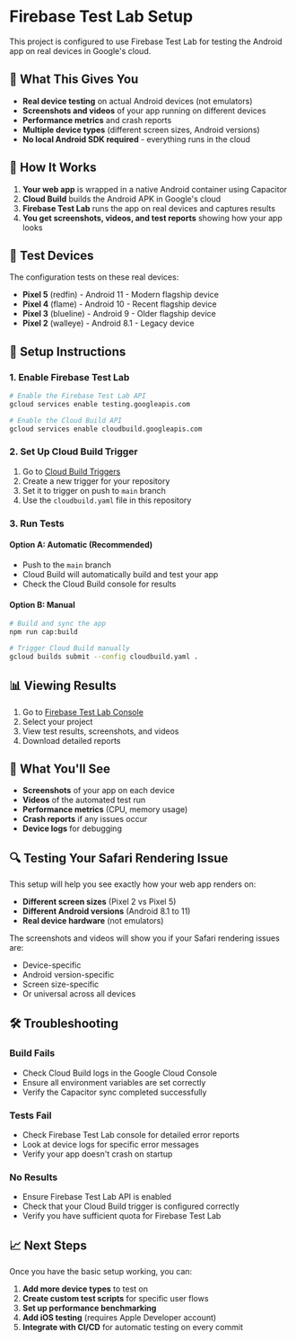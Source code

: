 # Firebase Test Lab Setup

This project is configured to use Firebase Test Lab for testing the Android app on real devices in Google's cloud.

## 🎯 What This Gives You

- **Real device testing** on actual Android devices (not emulators)
- **Screenshots and videos** of your app running on different devices
- **Performance metrics** and crash reports
- **Multiple device types** (different screen sizes, Android versions)
- **No local Android SDK required** - everything runs in the cloud

## 🚀 How It Works

1. **Your web app** is wrapped in a native Android container using Capacitor
2. **Cloud Build** builds the Android APK in Google's cloud
3. **Firebase Test Lab** runs the app on real devices and captures results
4. **You get screenshots, videos, and test reports** showing how your app looks

## 📱 Test Devices

The configuration tests on these real devices:

- **Pixel 5** (redfin) - Android 11 - Modern flagship device
- **Pixel 4** (flame) - Android 10 - Recent flagship device  
- **Pixel 3** (blueline) - Android 9 - Older flagship device
- **Pixel 2** (walleye) - Android 8.1 - Legacy device

## 🔧 Setup Instructions

### 1. Enable Firebase Test Lab

```bash
# Enable the Firebase Test Lab API
gcloud services enable testing.googleapis.com

# Enable the Cloud Build API
gcloud services enable cloudbuild.googleapis.com
```

### 2. Set Up Cloud Build Trigger

1. Go to [Cloud Build Triggers](https://console.cloud.google.com/cloud-build/triggers)
2. Create a new trigger for your repository
3. Set it to trigger on push to `main` branch
4. Use the `cloudbuild.yaml` file in this repository

### 3. Run Tests

#### Option A: Automatic (Recommended)
- Push to the `main` branch
- Cloud Build will automatically build and test your app
- Check the Cloud Build console for results

#### Option B: Manual
```bash
# Build and sync the app
npm run cap:build

# Trigger Cloud Build manually
gcloud builds submit --config cloudbuild.yaml .
```

## 📊 Viewing Results

1. Go to [Firebase Test Lab Console](https://console.firebase.google.com/project/_/testlab)
2. Select your project
3. View test results, screenshots, and videos
4. Download detailed reports

## 🎨 What You'll See

- **Screenshots** of your app on each device
- **Videos** of the automated test run
- **Performance metrics** (CPU, memory usage)
- **Crash reports** if any issues occur
- **Device logs** for debugging

## 🔍 Testing Your Safari Rendering Issue

This setup will help you see exactly how your web app renders on:
- **Different screen sizes** (Pixel 2 vs Pixel 5)
- **Different Android versions** (Android 8.1 to 11)
- **Real device hardware** (not emulators)

The screenshots and videos will show you if your Safari rendering issues are:
- Device-specific
- Android version-specific  
- Screen size-specific
- Or universal across all devices

## 🛠️ Troubleshooting

### Build Fails
- Check Cloud Build logs in the Google Cloud Console
- Ensure all environment variables are set correctly
- Verify the Capacitor sync completed successfully

### Tests Fail
- Check Firebase Test Lab console for detailed error reports
- Look at device logs for specific error messages
- Verify your app doesn't crash on startup

### No Results
- Ensure Firebase Test Lab API is enabled
- Check that your Cloud Build trigger is configured correctly
- Verify you have sufficient quota for Firebase Test Lab

## 📈 Next Steps

Once you have the basic setup working, you can:

1. **Add more device types** to test on
2. **Create custom test scripts** for specific user flows
3. **Set up performance benchmarking**
4. **Add iOS testing** (requires Apple Developer account)
5. **Integrate with CI/CD** for automatic testing on every commit 